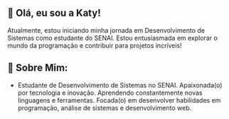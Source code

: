 ## 👋 Olá, eu sou a Katy!

Atualmente, estou iniciando minha jornada em Desenvolvimento de Sistemas como estudante do SENAI. Estou entusiasmada em explorar o mundo da programação e contribuir para projetos incríveis!

## 🚀 Sobre Mim:
- Estudante de Desenvolvimento de Sistemas no SENAI.
Apaixonada(o) por tecnologia e inovação.
Aprendendo constantemente novas linguagens e ferramentas.
Focada(o) em desenvolver habilidades em programação, análise de sistemas e desenvolvimento web.
